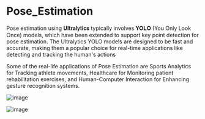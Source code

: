 # Pose_Estimation

Pose estimation using 𝐔𝐥𝐭𝐫𝐚𝐥𝐲𝐭𝐢𝐜𝐬 typically involves 𝐘𝐎𝐋𝐎 (You Only Look Once) models, which have been extended to support key point detection for pose estimation. The Ultralytics YOLO models are designed to be fast and accurate, making them a popular choice for real-time applications like detecting and tracking the human's actions

Some of the real-life applications of Pose Estimation are Sports Analytics for Tracking athlete movements, Healthcare for Monitoring patient rehabilitation exercises, and Human-Computer Interaction for Enhancing gesture recognition systems.

![image](https://github.com/user-attachments/assets/dacae3ef-f477-47cf-ba81-f84defe6855a)

![image](https://github.com/user-attachments/assets/c558c57a-0ded-484c-9375-2931dbdac440)

